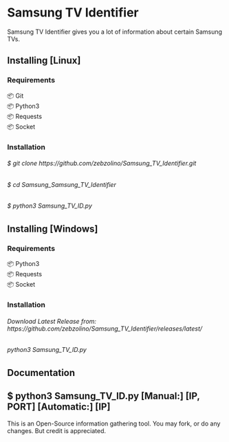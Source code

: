 Samsung TV Identifier
====

Samsung TV Identifier gives you a lot of information about certain Samsung TVs.


Installing [Linux]
----------
<h3>Requirements</h3>
📦 Git
<br>
📦 Python3
<br>
📦 Requests
<br>
📦 Socket

<h3>Installation</h3>
<h6>$ git clone https://github.com/zebzolino/Samsung_TV_Identifier.git</h6>
<h6>$ cd Samsung_Samsung_TV_Identifier</h6>
<h6>$ python3 Samsung_TV_ID.py</h6>


    
Installing [Windows]
----------
<h3>Requirements</h3>
📦 Python3
<br>
📦 Requests
<br>
📦 Socket

<h3>Installation</h3>
<h6>Download Latest Release from: https://github.com/zebzolino/Samsung_TV_Identifier/releases/latest/</h6>
<h6>python3 Samsung_TV_ID.py</h6>
    

Documentation
------------
$ python3 Samsung_TV_ID.py [Manual:] [IP, PORT] [Automatic:] [IP]
------------
This is an Open-Source information gathering tool. You may fork, or do any changes. But credit is appreciated.
